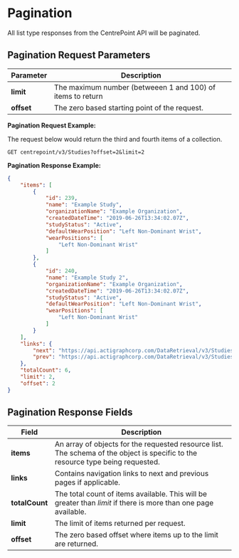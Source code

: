 # Pagination

All list type responses from the CentrePoint API will be paginated.

## Pagination Request Parameters

|Parameter|Description|
|---------|-----------|
|**limit**|The maximum number (betweeen 1 and 100) of items to return|
|**offset**|The zero based starting point of the request.|

**Pagination Request Example:**

The request below would return the third and fourth items of a collection.

```http
GET centrepoint/v3/Studies?offset=2&limit=2
```

**Pagination Response Example:**

```json
{
    "items": [
        {
            "id": 239,
            "name": "Example Study",
            "organizationName": "Example Organization",
            "createdDateTime": "2019-06-26T13:34:02.07Z",
            "studyStatus": "Active",
            "defaultWearPosition": "Left Non-Dominant Wrist",
            "wearPositions": [
                "Left Non-Dominant Wrist"
            ]
        },
        {
            "id": 240,
            "name": "Example Study 2",
            "organizationName": "Example Organization",
            "createdDateTime": "2019-06-26T13:34:02.07Z",
            "studyStatus": "Active",
            "defaultWearPosition": "Left Non-Dominant Wrist",
            "wearPositions": [
                "Left Non-Dominant Wrist"
            ]
        }
    ],
    "links": {
        "next": "https://api.actigraphcorp.com/DataRetrieval/v3/Studies?offset=4&limit=2",
        "prev": "https://api.actigraphcorp.com/DataRetrieval/v3/Studies?offset=0&limit=2"
    },
    "totalCount": 6,
    "limit": 2,
    "offset": 2
}
```

## Pagination Response Fields

|Field|Description|
|-----|-----------|
|**items**|An array of objects for the requested resource list. The schema of the object is specific to the resource type being requested.|
|**links**|Contains navigation links to next and previous pages if applicable.|
|**totalCount**|The total count of items available. This will be greater than *limit* if there is more than one page available.|
|**limit**|The limit of items returned per request.|
|**offset**|The zero based offset where items up to the limit are returned.|
